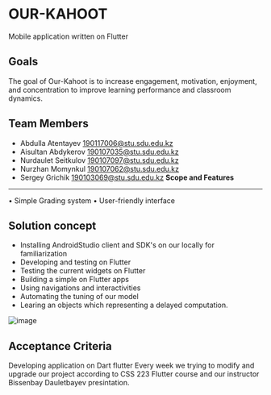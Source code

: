 # OUR-KAHOOT 

Mobile application written on Flutter	

**Goals**
----------

The goal of Our-Kahoot is to increase engagement, motivation, enjoyment, and concentration to improve learning performance and classroom dynamics.

**Team Members**
----------

-	Abdulla Atentayev 190117006@stu.sdu.edu.kz
-	Aisultan Abdykerov 190107035@stu.sdu.edu.kz
-	Nurdaulet Seitkulov 190107097@stu.sdu.edu.kz 
-	Nurzhan Momynkul  190107062@stu.sdu.edu.kz
-	Sergey Grichik 190103069@stu.sdu.edu.kz
**Scope and Features**  
----------

•	Simple Grading system
•	User-friendly interface

**Solution concept**
----------

-	Installing AndroidStudio client and SDK's on our locally for familiarization
-	Developing and testing on Flutter
-	Testing the current widgets on Flutter
-	Building a simple on Flutter apps
-	Using navigations and interactivities
-	Automating the tuning of our model
-	Learing an objects which representing a delayed computation.

 ![image](https://user-images.githubusercontent.com/64443640/146908804-0dc96eab-218f-46ef-9fbb-fbc85f56d60e.png)


**Acceptance Criteria**
----------
Developing application on Dart flutter Every week we trying to modify and upgrade our project according to CSS 223 Flutter course and our instructor Bissenbay Dauletbayev presintation.

 
